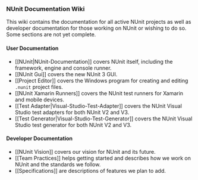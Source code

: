 ### NUnit Documentation Wiki
This wiki contains the documentation for all active NUnit projects as well as developer documentation for those working on NUnit or wishing to do so. Some sections are not yet complete.

#### User Documentation
 * [[NUnit|NUnit-Documentation]] covers NUnit itself, including the framework, engine and console runner.
 * [[NUnit Gui]] covers the new NUnit 3 GUI.
 * [[Project Editor]] covers the Windows program for creating and editing `.nunit` project files.
 * [[NUnit Xamarin Runners]] covers the NUnit test runners for Xamarin and mobile devices.
 * [[Test Adapter|Visual-Studio-Test-Adapter]] covers the NUnit Visual Studio test adapters for both NUnit V2 and V3.
 * [[Test Generator|Visual-Studio-Test-Generator]] covers the NUnit Visual Studio test generator for both NUnit V2 and V3.

#### Developer Documentation
 * [[NUnit Vision]] covers our vision for NUnit and its future.
 * [[Team Practices]] helps getting started and describes how we work on NUnit and the standards we follow.
 * [[Specifications]] are descriptions of features we plan to add.
